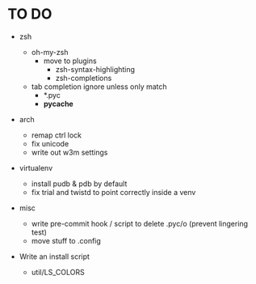 TO DO
=====

* zsh
    * oh-my-zsh
        * move to plugins
            * zsh-syntax-highlighting
            * zsh-completions
    * tab completion ignore unless only match
        * *.pyc
        * __pycache__

* arch
    * remap ctrl lock
    * fix unicode
    * write out w3m settings

* virtualenv
    * install pudb & pdb by default
    * fix trial and twistd to point correctly inside a venv

* misc
    * write pre-commit hook / script to delete .pyc/o (prevent lingering test)
    * move stuff to .config

* Write an install script
    * util/LS_COLORS
